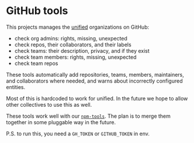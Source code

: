 # GitHub tools

This projects manages the [unified][] organizations on GitHub:

*   check org admins: rights, missing, unexpected
*   check repos, their collaborators, and their labels
*   check teams: their description, privacy, and if they exist
*   check team members: rights, missing, unexpected
*   check team repos

These tools automatically add repositories, teams, members, maintainers, and
collaborators where needed, and warns about incorrectly configured entities.

Most of this is hardcoded to work for unified.
In the future we hope to allow other collectives to use this as well.

These tools work well with our [`npm-tools`][npm-tools].
The plan is to merge them together in some pluggable way in the future.

P.S. to run this, you need a `GH_TOKEN` or `GITHUB_TOKEN` in env.

[unified]: https://github.com/unifiedjs

[npm-tools]: https://github.com/unifiedjs/npm-tools
